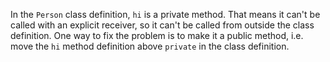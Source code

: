 In the `Person` class definition, `hi` is a private method. That means it can't be called with an explicit receiver, so it can't be called from outside the class definition. One way to fix the problem is to make it a public method, i.e. move the `hi` method definition above `private` in the class definition.